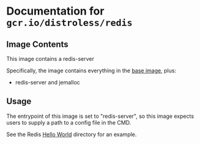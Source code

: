 # Documentation for `gcr.io/distroless/redis`

## Image Contents

This image contains a redis-server

Specifically, the image contains everything in the [base image](../base/README.md), plus:

* redis-server and jemalloc

## Usage

The entrypoint of this image is set to "redis-server", so this image expects users to supply a path to a config file in the CMD.

See the Redis [Hello World](../examples/redis/) directory for an example.
